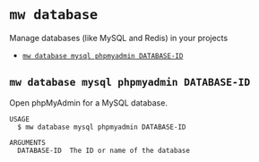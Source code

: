 `mw database`
=============

Manage databases (like MySQL and Redis) in your projects

* [`mw database mysql phpmyadmin DATABASE-ID`](#mw-database-mysql-phpmyadmin-database-id)

## `mw database mysql phpmyadmin DATABASE-ID`

Open phpMyAdmin for a MySQL database.

```
USAGE
  $ mw database mysql phpmyadmin DATABASE-ID

ARGUMENTS
  DATABASE-ID  The ID or name of the database
```

